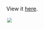 View it [here](https://kenedy-henrique.github.io/Tempus/).

<img style="transform: scale(0.8);" src='./src/assets/Screencast from 02-10-2020 16 04 50.gif'>